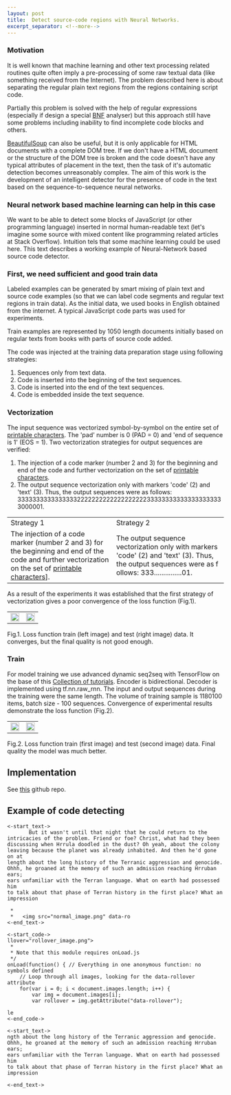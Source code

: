 ```yaml
---
layout: post
title:  Detect source-code regions with Neural Networks.
excerpt_separator: <!--more-->
---
```



### Motivation
It is well known that machine learning and other text processing related routines quite often 
imply a pre-processing of some raw textual data (like something  received from the Internet).
The problem described here is about separating the regular plain text regions 
from the regions containing script code. 

<!--more-->

Partially this problem is solved with the help of regular expressions 
(especially if design a special [BNF](https://en.wikipedia.org/wiki/Backus%E2%80%93Naur_form) analyser) 
but this approach still have some problems including inability to find incomplete code blocks and others.

 
[BeautifulSoup](http://beautiful-soup-4.readthedocs.io/en/latest/) can also be useful, 
but it is only applicable for HTML documents with a complete DOM tree. If we don't have a 
HTML document or the structure of the DOM tree is broken and the code doesn't have any 
typical attributes of placement in the text, then the task of it's automatic detection 
becomes unreasonably complex. The aim of this work is the development of an intelligent 
detector for the presence of code in the text based on the sequence-to-sequence neural 
networks.

### Neural network based machine learning can help in this case
We want to be able to detect some blocks of JavaScript (or other programming language) inserted in normal 
human-readable text (let's imagine some source with mixed content like 
programming related articles at Stack Overflow). Intuition tels that some machine learning could be used here.
This text describes a working example of Neural-Network based source code detector.


### First, we need sufficient and good train data
Labeled examples can be generated by smart mixing of plain text and source code examples (so that we can label
code segments and regular text regions in train data). 
As the initial data, we used books in English obtained from the internet.
A typical JavaScript code parts was used for experiments. 

Train examples are represented by 1050 length documents initially based on regular texts from books with parts of 
source code added.

The code was injected at the training data preparation stage using following strategies:
1. Sequences only from text data.
2. Code is inserted into the beginning of the text sequences.
3. Code is inserted into the end of the text sequences.
4. Code is embedded inside the text sequence.

### Vectorization
The input sequence was vectorized symbol-by-symbol on the entire set of [printable characters](https://docs.python.org/3/library/string.html). The 'pad' number is 0 (PAD = 0) and 'end of sequence is 1' (EOS = 1).
Two vectorization strategies for output sequences are verified:

1. The injection of a code marker (number 2 and 3) for the beginning and end of the code and further vectorization on the set of [printable characters](https://docs.python.org/3/library/string.html).
2. The output sequence vectorization only with markers 'code' (2) and 'text' (3). Thus, the output sequences were as follows: 33333333333333332222222222222222222333333333333333333333000001.

<table>
<tr>
<td>Strategy 1</td>
<td>Strategy 2</td>
</tr>
<tr>
<td>The injection of a code marker (number 2 and 3) 
for the beginning and end of the code and further vectorization 
on the set of <a href="https://docs.python.org/3/library/string.html">printable characters</a>].
</td>
<td>The output sequence vectorization only with markers 'code' 
(2) and 'text' (3). Thus, the output sequences were as f
ollows: 333...............01.
</td>
</tr>
</table>

As a result of the experiments it was established that the first strategy of vectorization gives a poor convergence of the loss function (Fig.1).

<table>
<tr>
<td><img src="http://blog.ai-labs.org/media/images/image01.png" width="100%"></td>
<td><img src="http://blog.ai-labs.org/media/images/image02.png" width="100%"></td>
</tr>
</table>

Fig.1. Loss function train (left image) and test (right image) data. It converges, 
but the final quality is not good enough.

### Train
For model training we use advanced dynamic seq2seq with TensorFlow on the base of this [Collection of tutorials](https://github.com/ematvey/tensorflow-seq2seq-tutorials). Encoder is bidirectional. Decoder is implemented using tf.nn.raw_rnn. The input and output sequences during the training were the same length. The volume of training sample is 1180100 items, batch size - 100 sequences. Convergence of experimental results demonstrate the loss function (Fig.2).

<table>
<tr>
<td><img src="http://blog.ai-labs.org/media/images/image03.png" width="100%"></td>
<td><img src="http://blog.ai-labs.org/media/images/image04.png" width="100%"></td>
</tr>
</table>


Fig.2. Loss function train (first image) and test (second image) data. Final quality the model was much better.

## Implementation 
See [this](https://github.com/korobool/codefinder) github repo.

## Example of code detecting
```
<-start_text->
       But it wasn't until that night that he could return to the
intricacies of the problem. Friend or foe? Christ, what had they been
discussing when Hrrula doodled in the dust? Oh yeah, about the colony
leaving because the planet was already inhabited. And then he'd gone on at
length about the long history of the Terranic aggression and genocide.
Ohhh, he groaned at the memory of such an admission reaching Hrruban ears;
ears unfamiliar with the Terran language. What on earth had possessed him
to talk about that phase of Terran history in the first place? What an
impression
 
 * 
 *   <img src="normal_image.png" data-ro
<-end_text->

<-start_code->
llover="rollover_image.png">
 * 
 * Note that this module requires onLoad.js
 */
onLoad(function() { // Everything in one anonymous function: no symbols defined
    // Loop through all images, looking for the data-rollover attribute
    for(var i = 0; i < document.images.length; i++) {
        var img = document.images[i]; 
        var rollover = img.getAttribute("data-rollover"); 

le
<-end_code->

<-start_text->
ngth about the long history of the Terranic aggression and genocide.
Ohhh, he groaned at the memory of such an admission reaching Hrruban ears;
ears unfamiliar with the Terran language. What on earth had possessed him
to talk about that phase of Terran history in the first place? What an
impression

<-end_text->
```






